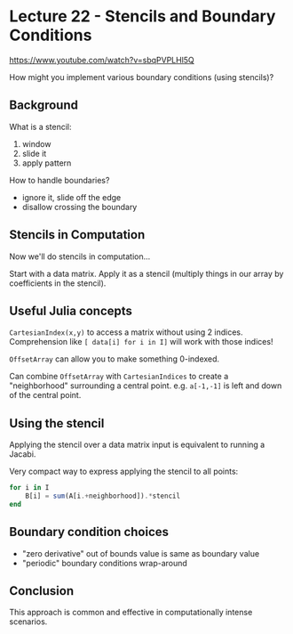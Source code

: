 # Lecture 22 - Stencils and Boundary Conditions

https://www.youtube.com/watch?v=sbqPVPLHl5Q

How might you implement various boundary conditions (using stencils)?

## Background

What is a stencil:
1. window
2. slide it
3. apply pattern

How to handle boundaries?
- ignore it, slide off the edge
- disallow crossing the boundary

## Stencils in Computation

Now we'll do stencils in computation...

Start with a data matrix. Apply it as a stencil (multiply things in our array by coefficients in the stencil).

## Useful Julia concepts

`CartesianIndex(x,y)` to access a matrix without using 2 indices. Comprehension like `[ data[i] for i in I]` will work with those indices!

`OffsetArray` can allow you to make something 0-indexed.

Can combine `OffsetArray` with `CartesianIndices` to create a "neighborhood" surrounding a central point. e.g. `a[-1,-1]` is left and down of the central point.

## Using the stencil

Applying the stencil over a data matrix input is equivalent to running a Jacabi.

Very compact way to express applying the stencil to all points:
```julia
for i in I
    B[i] = sum(A[i.+neighborhood]).*stencil
end
```

## Boundary condition choices

- "zero derivative" out of bounds value is same as boundary value
- "periodic" boundary conditions wrap-around

## Conclusion

This approach is common and effective in computationally intense scenarios.


